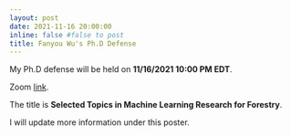 ```yaml
---
layout: post
date: 2021-11-16 20:00:00
inline: false #false to post
title: Fanyou Wu's Ph.D Defense
---
```


My Ph.D defense will be held on __11/16/2021 10:00 PM EDT__. 

Zoom [link]( https://purdue-edu.zoom.us/j/93203040490).


The title is __Selected Topics in Machine Learning Research for Forestry__.

I will update more information under this poster.
